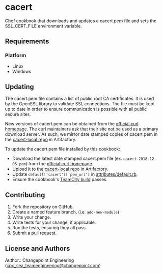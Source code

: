 # cacert

Chef cookbook that downloads and updates a cacert.pem file and sets the SSL_CERT_FILE environment variable.

## Requirements

### Platform
* Linux
* Windows

## Updating

The cacert.pem file contains a list of public root CA certificates.  It is used by the OpenSSL library to validate SSL connections.  The file must be kept up to date in order to ensure communication is possible with all public secure sites.

New versions of cacert.pem can be obtained from the [official curl homepage](https://curl.haxx.se/docs/caextract.html).  The curl maintainers ask that their site not be used as a primary download server.  As such, we mirror date stamped copies of cacert.pem in the [cacert-local repo](http://artrepo.daptiv.com/artifactory/webapp/#/artifacts/browse/tree/General/cacert-local) in Artifactory.

To update the cacert.pem file installed by this cookbook:
* Download the latest date stamped cacert.pem file (ex. `cacert-2018-12-05.pem`) from the [official curl homepage](https://curl.haxx.se/docs/caextract.html).
* Upload it to the [cacert-local repo](http://artrepo.daptiv.com/artifactory/webapp/#/artifacts/browse/tree/General/cacert-local) in Artifactory.
* Update `default['cacert']['pem_url']` in [attributes/default.rb](attributes/default.rb).
* Ensure the cookbook's [TeamCity build](http://teamcity.daptiv.com/viewType.html?buildTypeId=Chef_Cookbooks_Cacert) passes.

## Contributing

1. Fork the repository on GitHub.
2. Create a named feature branch. (i.e. `add-new-module`)
3. Write your change.
4. Write tests for your change, if applicable.
5. Run the tests, ensuring they all pass.
6. Submit a pull request.

## License and Authors

Author:: Changepoint Engineering (cpc_sea_teamengineering@changepoint.com)

